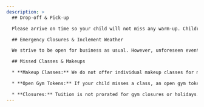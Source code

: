 ```yaml
---
description: >
  ## Drop-off & Pick-up

  Please arrive on time so your child will not miss any warm-up. Children are not permitted to wait outside for their parents. Please pick your child up, on time, inside our facility. At drop-off, all students must have a parent remain with them until their class enters the gym.

  ## Emergency Closures & Inclement Weather

  We strive to be open for business as usual. However, unforeseen events like severe weather, natural disasters, or building emergencies may occasionally cause closures. During these times, we recommend calling the gym to confirm our status. Please check our Facebook & Instagram pages as well as your email for weather updates and closure information.

  ## Missed Classes & Makeups

  * **Makeup Classes:** We do not offer individual makeup classes for missed sessions. However, we offer [open gym](/programs/open-gym) tokens as an alternative. Attending open gym is entirely optional. We understand that scheduling conflicts can arise.

  * **Open Gym Tokens:** If your child misses a class, an open gym token is applied automatically to their account. You can receive up to two tokens per month which expire one year from the date it was issued. These tokens cannot be redeemed for anything other than an open gym.

  * **Closures:** Tuition is not prorated for gym closures or holidays.
---
```

